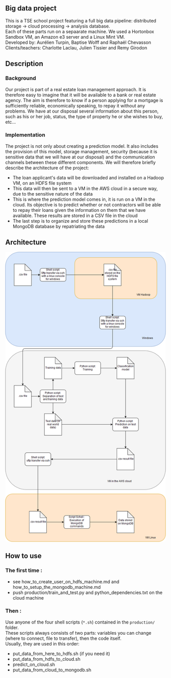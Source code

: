 ## Big data project
This is a TSE school project featuring a full big data pipeline: distributed storage -> cloud processing -> analysis database.  
Each of these parts run on a sepaarate machine. We used a Hortonbox Sandbox VM, an Amazon e3 server and a Linux Mint VM.  
Developed by: Aurélien Turpin, Baptise Wolff and Raphaël Chevasson  
Clients/teachers: Charlotte Laclau, Julien Tissier and Remy Girodon
## Description
### Background
Our project is part of a real estate loan management approach. It is therefore easy to imagine that it will be available to a bank or real estate agency.
The aim is therefore to know if a person applying for a mortgage is sufficiently reliable, economically speaking, to repay it without any problems. We have at our disposal several information about this person, such as his or her job, status, the type of property he or she wishes to buy, etc...
### Implementation
The project is not only about creating a prediction model. It also includes the provision of this model, storage management, security (because it is sensitive data that we will have at our disposal) and the communication channels between these different components.
We will therefore briefly describe the architecture of the project:
* The loan applicant's data will be downloaded and installed on a Hadoop VM, on an HDFS file system
* This data will then be sent to a VM in the AWS cloud in a secure way, due to the sensitive nature of the data
* This is where the prediction model comes in, it is run on a VM in the cloud. Its objective is to predict whether or not contractors will be able to repay their loans given the information on them that we have available. These results are stored in a CSV file in the cloud
* The last step is to organize and store these predictions in a local MongoDB database by repatriating the data

## Architecture
![alt text](https://raw.githubusercontent.com/RaphaelChevasson/big-data-project/master/images/Architecture.png)

## How to use
### The first time :
 - see how_to_create_user_on_hdfs_machine.md and how_to_setup_the_mongodb_machine.md
 - push production/train_and_test.py and python_dependencies.txt on the cloud machine
### Then :
Use anyone of the four shell scripts (`*.sh`) contained in the `production/` folder.  
These scripts always consists of two parts: variables you can change (where to connect, file to transfer), then the code itself.  
Usually, they are used in this order:
- put_data_from_here_to_hdfs.sh (if you need it)
- put_data_from_hdfs_to_cloud.sh
- predict_on_cloud.sh
- put_data_from_cloud_to_mongodb.sh

